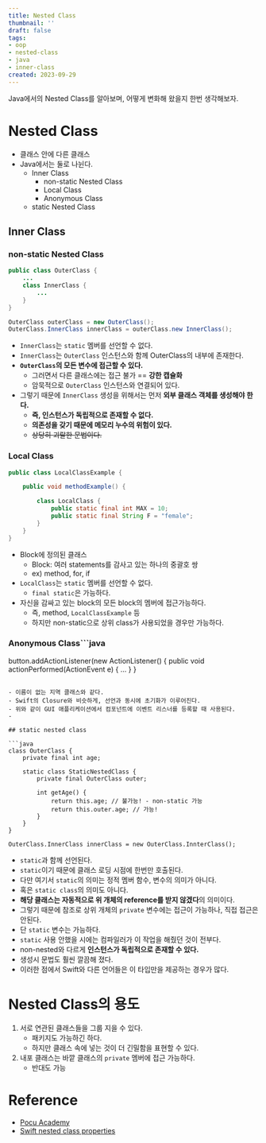 ```yaml
---
title: Nested Class
thumbnail: ''
draft: false
tags:
- oop
- nested-class
- java
- inner-class
created: 2023-09-29
---
```


Java에서의 Nested Class를 알아보며, 어떻게 변화해 왔을지 한번 생각해보자.

# Nested Class

* 클래스 안에 다른 클래스
* Java에서는 둘로 나뉜다.
  * Inner Class
    * non-static Nested Class
    * Local Class
    * Anonymous Class
  * static Nested Class

## Inner Class

### non-static Nested Class

````java
public class OuterClass {
	...
    class InnerClass {
        ...
    }
}

OuterClass outerClass = new OuterClass();
OuterClass.InnerClass innerClass = outerClass.new InnerClass();
````

* `InnerClass`는 `static` 멤버를 선언할 수 없다.
* `InnerClass`는 `OuterClass` 인스턴스와 함께 OuterClass의 내부에 존재한다.
* **`OuterClass`의 모든 변수에 접근할 수 있다.**
  * 그러면서 다른 클래스에는 접근 불가 == **강한 캡슐화**
  * 암묵적으로 `OuterClass` 인스턴스와 연결되어 있다.
* 그렇기 때문에 `InnerClass` 생성을 위해서는 먼저 **외부 클래스 객체를 생성해야 한다.**
  * **즉, 인스턴스가 독립적으로 존재할 수 없다.**
  * **의존성을 갖기 때문에 메모리 누수의 위험이 있다.**
  * ~~상당히 괴랄한 문법이다.~~

### Local Class

````java
public class LocalClassExample {

    public void methodExample() {

        class LocalClass {
            public static final int MAX = 10;
            public static final String F = "female";
        }
    }
}
````

* Block에 정의된 클래스
  * Block: 여러 statements를 감사고 있는 하나의 중괄호 쌍
  * ex) method, for, if
* `LocalClass`는 `static` 멤버를 선언할 수 없다.
  * `final static`은 가능하다.
* 자신을 감싸고 있는 block의 모든 block의 멤버에 접근가능하다.
  * 즉, method, `LocalClassExample` 등
  * 하지만 non-static으로 상위 class가 사용되었을 경우만 가능하다.

### Anonymous Class\```java

button.addActionListener(new ActionListener() {
public void actionPerformed(ActionEvent e) {
...
}
}

````

- 이름이 없는 지역 클래스와 같다.
- Swift의 Closure와 비슷하게, 선언과 동시에 초기화가 이루어진다.
- 위와 같이 GUI 애플리케이션에서 컴포넌트에 이벤트 리스너를 등록할 때 사용된다.
- 

## static nested class

```java
class OuterClass {
    private final int age;

    static class StaticNestedClass {
        private final OuterClass outer;

        int getAge() {
            return this.age; // 불가능! - non-static 가능
            return this.outer.age; // 가능!
        }    
    }
}

OuterClass.InnerClass innerClass = new OuterClass.InnterClass();
````

* `static`과 함께 선언된다.
* `static`이기 때문에 클래스 로딩 시점에 한번만 호출된다.
* 다만 여기서 `static`의 의미는 정적 멤버 함수, 변수의 의미가 아니다.
* 혹은 `static class`의 의미도 아니다.
* **해당 클래스는 자동적으로 위 개체의 reference를 받지 않겠다**의 의미이다.
* 그렇기 때문에 참조로 상위 개체의 `private` 변수에는 접근이 가능하나, 직접 접근은 안된다.
* 단 `static` 변수는 가능하다.
* `static` 사용 안했을 시에는 컴파일러가 이 작업을 해줬던 것이 전부다.
* non-nested와 다르게 **인스턴스가 독립적으로 존재할 수 있다.**
* 생성시 문법도 훨씬 깔끔해 졌다.
* 이러한 점에서 Swift와 다른 언어들은 이 타입만을 제공하는 경우가 많다.

# Nested Class의 용도

1. 서로 연관된 클래스들을 그룹 지을 수 있다.
   * 패키지도 가능하긴 하다.
   * 하지만 클래스 속에 넣는 것이 더 긴밀함을 표현할 수 있다.
1. 내포 클래스는 바깥 클래스의 `private` 멤버에 접근 가능하다.
   * 반대도 가능

# Reference

* [Pocu Academy](https://pocu.academy/ko)
* [Swift nested class properties](https://stackoverflow.com/questions/26806932/swift-nested-class-properties)
